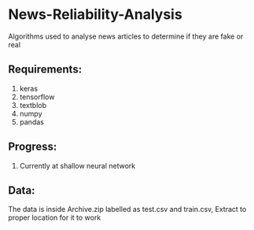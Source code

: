 # News-Reliability-Analysis
Algorithms used  to analyse news articles to determine if they are fake or real

## Requirements:
1. keras
2. tensorflow
3. textblob
4. numpy
5. pandas

## Progress:
1. Currently at shallow neural network

## Data:

The data is inside Archive.zip labelled as test.csv and train.csv, Extract to proper location for it to work
